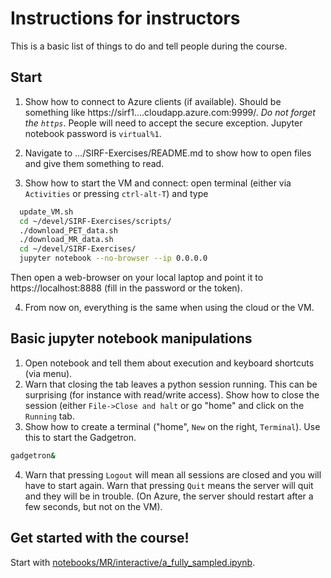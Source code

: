 # Instructions for instructors

This is a basic list of things to do and tell people during the course.

## Start
1. Show how to connect to Azure clients (if available). Should be something like https://sirf1....cloudapp.azure.com:9999/.
*Do not forget the `https`*. People will need to accept the secure exception. Jupyter notebook password is `virtual%1`.

2. Navigate to .../SIRF-Exercises/README.md to show how to open files and give them something to read.

3. Show how to start the VM and connect: open terminal (either via `Activities` or pressing `ctrl-alt-T`) and type
```bash
  update_VM.sh
  cd ~/devel/SIRF-Exercises/scripts/
  ./download_PET_data.sh
  ./download_MR_data.sh
  cd ~/devel/SIRF-Exercises/
  jupyter notebook --no-browser --ip 0.0.0.0
```
Then open a web-browser on your local laptop and point it to https://localhost:8888 (fill in the password or the token).

4. From now on, everything is the same when using the cloud or the VM.

## Basic jupyter notebook manipulations
1. Open notebook and tell them about execution and keyboard shortcuts (via menu).
2. Warn that closing the tab leaves a python session running. This can be surprising (for instance with read/write access).
Show how to close the session (either `File->Close and halt` or go "home" and click on the `Running` tab.
3. Show how to create a terminal ("home", `New` on the right, `Terminal`). Use this to start the Gadgetron.
```bash
gadgetron&
```
4. Warn that pressing `Logout` will mean all sessions are closed and you will have to start again. Warn that pressing
`Quit` means the server will quit and they will be in trouble. (On Azure, the server should restart after a few seconds,
but not on the VM).

## Get started with the course!
Start with [notebooks/MR/interactive/a_fully_sampled.ipynb](notebooks/MR/interactive/a_fully_sampled.ipynb).



